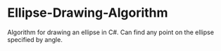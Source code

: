 # Ellipse-Drawing-Algorithm

Algorithm for drawing an ellipse in C#.
Can find any point on the ellipse specified by angle.
